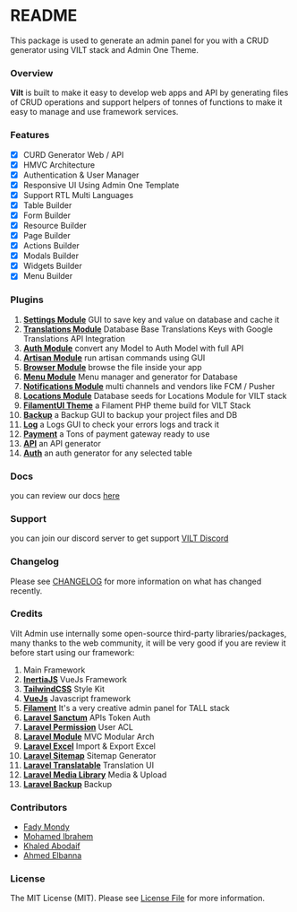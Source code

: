 # README

This package is used to generate an admin panel for you with a CRUD generator using VILT stack and Admin One Theme.

### Overview

**Vilt** is built to make it easy to develop web apps and API by generating files of CRUD operations and support helpers of tonnes of functions to make it easy to manage and use framework services.

### Features

* [x] CURD Generator Web / API
* [x] HMVC Architecture
* [x] Authentication & User Manager
* [x] Responsive UI Using Admin One Template
* [x] Support RTL Multi Languages
* [x] Table Builder
* [x] Form Builder
* [x] Resource Builder
* [x] Page Builder
* [x] Actions Builder
* [x] Modals Builder
* [x] Widgets Builder
* [x] Menu Builder

### Plugins

1. [**Settings Module**](https://github.com/queents/settings-module) GUI to save key and value on database and cache it
2. [**Translations Module**](https://github.com/queents/translations-module) Database Base Translations Keys with Google Translations API Integration
3. [**Auth Module**](https://github.com/queents/auth-module) convert any Model to Auth Model with full API
4. [**Artisan Module**](https://github.com/queents/artisan-module) run artisan commands using GUI
5. [**Browser Module**](https://github.com/queents/browser-module) browse the file inside your app
6. [**Menu Module**](https://github.com/queents/menus-module) Menu manager and generator for Database
7. [**Notifications Module**](https://github.com/queents/notifications-module) multi channels and vendors like FCM / Pusher
8. [**Locations Module**](https://github.com/queents/locations-module) Database seeds for Locations Module for VILT stack
9. [**FilamentUI Theme**](https://github.com/3x1io/filamentUI-module) a Filament PHP theme build for VILT Stack
10. [**Backup**](https://github.com/3x1io/backup-module) a Backup GUI to backup your project files and DB
11. [**Log**](https://github.com/3x1io/log-module) a Logs GUI to check your errors logs and track it
12. [**Payment**](https://github.com/queents/payment-module) a Tons of payment gateway ready to use
13. [**API**](https://github.com/queents/api-module) an API generator
14. [**Auth**](https://github.com/queents/auth-module) an auth generator for any selected table

### Docs

you can review our docs [here](https://queents.gitbook.io/vilt/)

### Support

you can join our discord server to get support [VILT Discord](https://discord.gg/HUNYbgKDdx)

### Changelog

Please see [CHANGELOG](./) for more information on what has changed recently.

### Credits

Vilt Admin use internally some open-source third-party libraries/packages, many thanks to the web community, it will be very good if you are review it before start using our framework:

1. Main Framework
2. [**InertiaJS**](https://inertiajs.com/) VueJs Framework
3. [**TailwindCSS**](https://tailwindcss.com/) Style Kit
4. [**VueJs**](https://vuejs.org/) Javascript framework
5. [**Filament**](https://filamentphp.com/) It's a very creative admin panel for TALL stack
6. [**Laravel Sanctum**](https://laravel.com/docs/8.x/sanctum) APIs Token Auth
7. [**Laravel Permission**](https://spatie.be/docs/laravel-permission/v4/introduction) User ACL
8. [**Laravel Module**](https://nwidart.com/laravel-modules/v6/introduction) MVC Modular Arch
9. [**Laravel Excel**](https://laravel-excel.com/) Import & Export Excel
10. [**Laravel Sitemap**](https://github.com/spatie/laravel-sitemap) Sitemap Generator
11. [**Laravel Translatable**](https://github.com/spatie/laravel-translatable) Translation UI
12. [**Laravel Media Library**](https://github.com/spatie/laravel-medialibrary) Media & Upload
13. [**Laravel Backup**](https://github.com/spatie/laravel-backup) Backup

### Contributors

* [Fady Mondy](https://github.com/3x1io)
* [Mohamed Ibrahem](https://github.com/marious)
* [Khaled Abodaif](https://github.com/khaledAbodaif)
* [Ahmed Elbanna](https://github.com/Ahmed-Elbanna-Git)

### License

The MIT License (MIT). Please see [License File](LICENSE.md) for more information.

